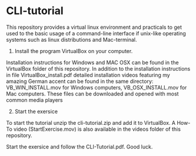 # CLI-tutorial
This repository provides a virtual linux environment and practicals to get used to the basic usage of a command-line interface if unix-like operating systems such as linux distributions and Mac-terminal.

1. Install the program VirtualBox on your computer. 

Installation instructions for Windows and MAC OSX can be found in the VirtualBox folder of this repository. 
In addition to the installation instructions in file VirtualBox_install.pdf detailed installation videos featuring my amazing German accent can be found in the same directory: VB_WIN_INSTALL.mov for Windows computers, VB_OSX_INSTALL.mov for Mac computers. These files can be downloaded and opened with most common media players

2. Start the exersice

To start the tutorial unzip the cli-tutorial.zip and add it to VirtualBox. A How-To video (StartExercise.mov) is also available in the videos folder of this repository.

Start the exersice and follow the CLI-Tutorial.pdf.
Good luck.
